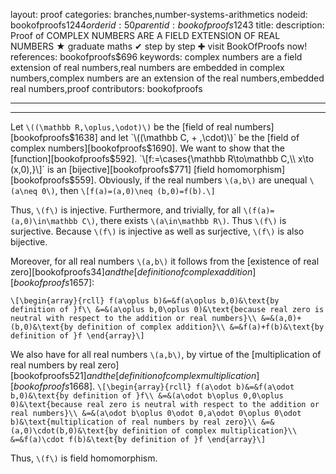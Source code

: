 layout: proof
categories: branches,number-systems-arithmetics
nodeid: bookofproofs$1244
orderid: 50
parentid: bookofproofs$1243
title: 
description:  Proof of COMPLEX NUMBERS ARE A FIELD EXTENSION OF REAL NUMBERS &#9733; graduate maths &#10004; step by step &#10010; visit BookOfProofs now!
references: bookofproofs$696
keywords: complex numbers are a field extension of real numbers,real numbers are embedded in complex numbers,complex numbers are an extension of the real numbers,embedded real numbers,proof
contributors: bookofproofs

---


---

Let `\((\mathbb R,\oplus,\odot)\)` be the [field of real numbers][bookofproofs$1638] and let `\((\mathbb C, + ,\cdot)\)` be the [field of complex numbers][bookofproofs$1690]. We want to show that the [function][bookofproofs$592].
`\[f:=\cases{\mathbb R\to\mathbb C,\\
x\to (x,0),}\]`
is an [bijective][bookofproofs$771] [field homomorphism][bookofproofs$559].
Obviously, if the real numbers `\(a,b\)` are unequal `\(a\neq 0\)`, then `\[f(a)=(a,0)\neq (b,0)=f(b).\]`

Thus, `\(f\)` is injective. Furthermore, and trivially, for all `\(f(a)=(a,0)\in\mathbb C\)`, there exists `\(a\in\mathbb R\)`. Thus `\(f\)` is surjective.  Because `\(f\)` is injective as well as surjective, `\(f\)` is also bijective.

Moreover, for all real numbers `\(a,b\)` it follows from the [existence of real zero][bookofproofs$34] and the [definition of complex addition][bookofproofs$1657]:

`\[\begin{array}{rcll}
f(a\oplus b)&=&f(a\oplus b,0)&\text{by definition of }f\\
&=&(a\oplus b,0\oplus 0)&\text{because real zero is neutral with respect to the addition or real numbers}\\
&=&(a,0)+(b,0)&\text{by definition of complex addition}\\
&=&f(a)+f(b)&\text{by definition of }f
\end{array}\]`

We also have for all real numbers `\(a,b\)`, by virtue of the [multiplication of real numbers by real zero][bookofproofs$521] and the [definition of complex multiplication][bookofproofs$1668].
`\[\begin{array}{rcll}
f(a\odot b)&=&f(a\odot b,0)&\text{by definition of }f\\
&=&(a\odot b\oplus 0,0\oplus 0)&\text{because real zero is neutral with respect to the addition or real numbers}\\
&=&(a\odot b\oplus 0\odot 0,a\odot 0\oplus 0\odot b)&\text{multiplication of real numbers by real zero}\\
&=&(a,0)\cdot(b,0)&\text{by definition of complex multiplication}\\
&=&f(a)\cdot f(b)&\text{by definition of }f
\end{array}\]`

Thus, `\(f\)` is field homomorphism.
